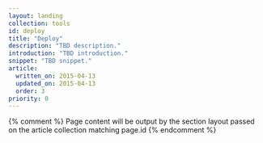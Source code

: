 ```yaml
---
layout: landing
collection: tools
id: deploy
title: "Deploy"
description: "TBD description."
introduction: "TBD introduction."
snippet: "TBD snippet."
article:
  written_on: 2015-04-13
  updated_on: 2015-04-13
  order: 3
priority: 0
---
```


{% comment %}
Page content will be output by the section layout passed on the article collection matching page.id
{% endcomment %}